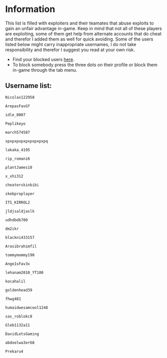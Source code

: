 # Information
This list is filled with exploiters and their teamates that abuse exploits to gain an unfair advantage in-game. Keep in mind that not all of these players are exploiting, some of them get help from alternate accounts that do cheat and therefor I added them as well for quick avoiding. Some of the users listed below might carry inappropriate usernames, I do not take responsibility and therefor I suggest you read at your own risk.

- Find your blocked users [here](https://www.roblox.com/my/account#!/privacy/BlockedUsers).
- To block somebody press the three dots on their profile or block them in-game through the tab menu.

## Username list:
```
Nicolas122958
```
```
ArepasFavGf
```
```
idle_0007
```
```
Peplikeyo
```
```
march574587
```
```
xpxpxpxpxpxpxpxpxpq
```
```
lakaka_4195
```
```
rip_romani6
```
```
plantJames18
```
```
x_xhi312
```
```
cheaterskinbibi
```
```
skebproplayer
```
```
ITS_KIRROL2
```
```
jldjsaldjaslk
```
```
udhdbdb700
```
```
dm2ikr
```
```
blackni433157
```
```
Arasibrahimfil
```
```
tommymommy190
```
```
Ange1sFav3x
```
```
lehanam2010_YT100
```
```
kocahalil
```
```
goldenhead39
```
```
fhwg481
```
```
humaidwesamcool1248
```
```
sas_roblokc8
```
```
Gleb1132a11
```
```
DavidLetsGaming
```
```
abdoelwa3er68
```
```
Prekaru4
```
